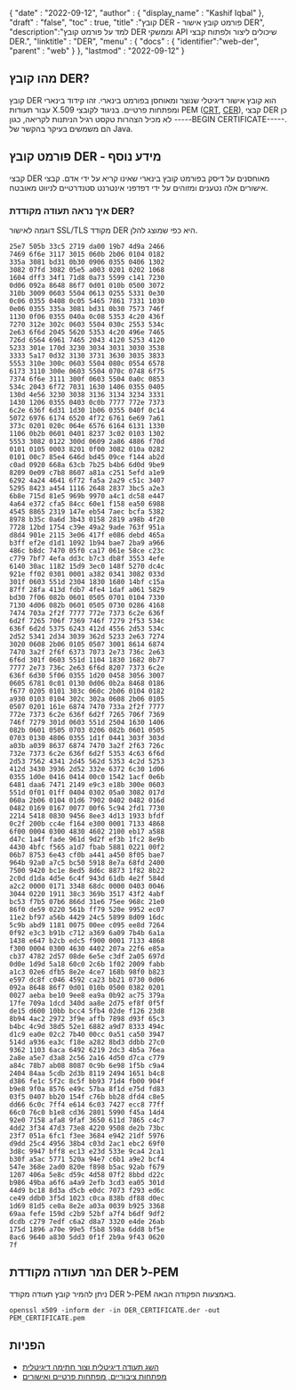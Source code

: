 {
  "date" : "2022-09-12",
  "author" : {
    "display_name" : "Kashif Iqbal"
},
  "draft" : "false",
  "toc" : true,
  "title" :"קובץ DER - פורמט קובץ אישור DER",
  "description":"למד על פורמט קובץ DER וממשקי API שיכולים ליצור ולפתוח קבצי DER.",
  "linktitle" : "DER",
  "menu" : {
    "docs" : {
      "identifier":"web-der",
      "parent" : "web"
}
},
  "lastmod" : "2022-09-12"
}

## מהו קובץ DER?

קובץ DER הוא קובץ אישור דיגיטלי שנוצר ומאוחסן בפורמט בינארי. זהו קידוד בינארי עבור תעודות X.509 ומפתחות פרטיים. בניגוד לקובצי PEM ([CRT](/web/crt/), [CER](/web/cer/)), קבצי DER כן לא מכיל הצהרות טקסט רגיל הניתנות לקריאה, כגון -----BEGIN CERTIFICATE-----. הם משמשים בעיקר בהקשר של Java.

## פורמט קובץ DER - מידע נוסף

קבצי DER מאוחסנים על דיסק בפורמט קובץ בינארי שאינו קריא על ידי אדם. קבצי אישורים אלה נטענים ומזוהים על ידי דפדפני אינטרנט סטנדרטיים לניווט מאובטח.

### איך נראה תעודה מקודדת DER?

דוגמה לאישור SSL/TLS מקודד DER היא כפי שמוצג להלן.

```
25e7 505b 33c5 2719 da00 19b7 4d9a 2466
7469 6f6e 3117 3015 060b 2b06 0104 0182
335a 3081 bd31 0b30 0906 0355 0406 1302
3082 07fd 3082 05e5 a003 0201 0202 1068
1604 dff3 34f1 71d8 0a73 5599 c141 7230
0d06 092a 8648 86f7 0d01 010b 0500 3072
310b 3009 0603 5504 0613 0255 5331 0e30
0c06 0355 0408 0c05 5465 7861 7331 1030
0e06 0355 335a 3081 bd31 0b30 7573 746f
1130 0f06 0355 040a 0c08 5353 4c20 436f
7270 312e 302c 0603 5504 030c 2553 534c
2e63 6f6d 2045 5620 5353 4c20 496e 7465
726d 6564 6961 7465 2043 4120 5253 4120
5233 301e 170d 3230 3034 3031 3030 3538
3333 5a17 0d32 3130 3731 3630 3035 3833
5553 310e 300c 0603 5504 080c 0554 6578
6173 3110 300e 0603 5504 070c 0748 6f75
7374 6f6e 3111 300f 0603 5504 0a0c 0853
534c 2043 6f72 7031 1630 1406 0355 0405
130d 4e56 3230 3038 3136 3134 3234 3331
1430 1206 0355 0403 0c0b 7777 772e 7373
6c2e 636f 6d31 1d30 1b06 0355 040f 0c14
5072 6976 6174 6520 4f72 6761 6e69 7a61
373c 0201 020c 064e 6576 6164 6131 1330
1106 0b2b 0601 0401 8237 3c02 0103 1302
5553 3082 0122 300d 0609 2a86 4886 f70d
0101 0105 0003 8201 0f00 3082 010a 0282
0101 00c7 85e4 646d bd45 09ce f144 ab2d
c0ad 0920 668a 63cb 7b25 b4b6 6d0d 9be9
8209 0e09 c7b8 8607 a81a c251 5efd a1e9
6292 4a24 4641 6f72 fa5a 2a29 c51c 3407
5295 8423 a454 1116 2648 2837 3bc5 a2e3
6b8e 715d 81e5 969b 9970 a4c1 dc58 e447
4a64 e372 cfa5 84cc 60e1 f158 ea50 6988
4545 8865 2319 147e eb54 7aec bcfa 5382
8978 b35c 0a6d 3b43 0158 2819 a98b 4f20
7728 12bd 1754 c39e 49a2 9ade 763f 951a
d8d4 901e 2115 3e06 417f e086 debd 465a
b3ff ef2e d1d1 1092 1b94 bae7 2ba9 a966
486c b8dc 7470 05f0 ca17 061e 58ce c23c
c779 7bf7 4efa dd3c b7c3 db8f 3553 4efe
6140 30ac 1182 15d9 3ec0 148f 5270 dc4c
921e ff02 0301 0001 a382 0341 3082 033d
301f 0603 551d 2304 1830 1680 14bf c15a
87ff 28fa 413d fdb7 4fe4 1daf a061 5829
bd30 7f06 082b 0601 0505 0701 0104 7330
7130 4d06 082b 0601 0505 0730 0286 4168
7474 703a 2f2f 7777 772e 7373 6c2e 636f
6d2f 7265 706f 7369 746f 7279 2f53 534c
636f 6d2d 5375 6243 412d 4556 2d53 534c
2d52 5341 2d34 3039 362d 5233 2e63 7274
3020 0608 2b06 0105 0507 3001 8614 6874
7470 3a2f 2f6f 6373 7073 2e73 736c 2e63
6f6d 301f 0603 551d 1104 1830 1682 0b77
7777 2e73 736c 2e63 6f6d 8207 7373 6c2e
636f 6d30 5f06 0355 1d20 0458 3056 3007
0605 6781 0c01 0130 0d06 0b2a 8468 0186
f677 0205 0101 303c 060c 2b06 0104 0182
a930 0103 0104 302c 302a 0608 2b06 0105
0507 0201 161e 6874 7470 733a 2f2f 7777
772e 7373 6c2e 636f 6d2f 7265 706f 7369
746f 7279 301d 0603 551d 2504 1630 1406
082b 0601 0505 0703 0206 082b 0601 0505
0703 0130 4806 0355 1d1f 0441 303f 303d
a03b a039 8637 6874 7470 3a2f 2f63 726c
732e 7373 6c2e 636f 6d2f 5353 4c63 6f6d
2d53 7562 4341 2d45 562d 5353 4c2d 5253
412d 3430 3936 2d52 332e 6372 6c30 1d06
0355 1d0e 0416 0414 00c0 1542 1acf 0e6b
6481 daa6 7471 2149 e9c3 e18b 300e 0603
551d 0f01 01ff 0404 0302 05a0 3082 017d
060a 2b06 0104 01d6 7902 0402 0482 016d
0482 0169 0167 0077 00f6 5c94 2fd1 7730
2214 5418 0830 9456 8ee3 4d13 1933 bfdf
0c2f 200b cc4e f164 e300 0001 7133 4868
6f00 0004 0300 4830 4602 2100 eb17 a588
d47c 1a4f fade 961d 9d2f ef3b 1fc2 8e9b
4430 4bfc f565 a1d7 fbab 5881 0221 00f2
06b7 8753 6e43 cf0b a441 a450 8f05 bae7
964b 92a0 a7c5 bc50 5918 8e7a 68fd 2400
7500 9420 bc1e 8ed5 8d6c 8873 1f82 8b22
2c0d d1da 4d5e 6c4f 943d 61db 4e2f 584d
a2c2 0000 0171 3348 68dc 0000 0403 0046
3044 0220 1911 38c3 369b 3517 43f2 4abf
bc53 f7b5 07b6 866d 31e6 75ee 968c 21e0
86f0 de59 0220 561b ff79 520e 9952 ec07
11e2 bf97 a56b 4429 24c5 5899 8d09 16dc
5c9b abd9 1181 0075 00ee c095 ee8d 7264
0f92 e3c3 b91b c712 a369 6a09 7b4b 6a1a
1438 e647 b2cb edc5 f900 0001 7133 4868
f300 0004 0300 4630 4402 207a 22f6 e85a
cb37 4782 2d57 08de 6e5e c3df 2a05 697d
0d0e 1d9d 5a18 60c0 2c6b 1f02 2009 fabb
a1c3 02e6 dfb5 8e2e 4ce7 168b 98f0 b823
e597 dc8f c046 4592 ca23 bb21 0730 0d06
092a 8648 86f7 0d01 010b 0500 0382 0201
0027 aeba be10 9ee8 ea9a 0b92 ac75 379a
17fe 709a 1dcd 340d aa8e 2d75 ef8f 0f5f
de15 d600 10bb bcc4 5fb4 02de f126 23d8
8b94 4ac2 2972 3f9e affb 7898 d93f 65c3
b4bc 4c9d 38d5 52e1 6882 a9d7 8333 494c
d1c9 ea0e 02c2 7b40 00cc 0a51 ca50 3947
514d a936 ea3c f18e a282 8bd3 ddbb 27c0
9362 1103 6aca 6492 6219 2dc3 4b5a 76ea
2a8e a5e7 d3a8 2c56 2a16 4d50 d7ca c779
a84c 78b7 ab08 8087 0c9b 6e98 1f5b c9a4
2404 84aa 5cdb 2d3b 8119 2494 1651 b4c8
d386 fe1c 5f2c 8c5f bb93 71d4 fb00 904f
b9e8 9f0a 8576 e49c 57ba 8f1d e75d fd83
03f5 0407 bb20 154f c76b bb28 dfd4 c8e5
dd66 6c0c 7ff4 e614 6c03 7427 ecc8 77ff
66c0 76c0 b1e8 cd36 2801 5990 f45a 14d4
92e0 7158 afa8 9faf 3650 611d 7865 c4c7
4dd2 3f34 47d3 73e8 4220 9508 de2b 73bc
23f7 051a 6fc1 f3ee 3684 e942 21df 5976
d9dd 25c4 4956 38b4 c03d 2ac1 ebc2 69f0
3d8c 9947 bff8 ec13 e23d 533e 9ca4 2ca1
b30f a5ac 5771 520a 94e7 c6b1 a9e2 bcf4
547e 368e 2ad0 820e f898 b5ac 92ab f679
1207 406a 5e8c d59c 4d58 07f2 8bbd d22c
b986 49ba a6f6 a4a9 2efb 3cd3 ea05 301d
44d9 bc18 8d3a d5cb e0dc 7073 f293 ed6c
ce49 ddb0 3f5d 1023 c0ca 838b df88 d0ec
1d69 81d5 ce0a 8e2e a03a 0039 b925 3368
69aa fefe 159d c2b9 52bf a7f4 b6df 9df2
dcdb c279 7edf c6a2 d8a7 3320 e4de 26ab
175d 1896 a70e 99e5 f5b8 598a 6dd8 bf5e
8ac6 9640 a830 5dd3 0f1f 2b9a 9f43 0620
7f
```

## המר תעודה מקודדת DER ל-PEM

ניתן להמיר קובץ תעודה מקודד DER ל-PEM באמצעות הפקודה הבאה.

```
openssl x509 -inform der -in DER_CERTIFICATE.der -out PEM_CERTIFICATE.pem
```

## הפניות

* [השג תעודה דיגיטלית וצור חתימה דיגיטלית
](https://support.microsoft.com/en-us/office/obtain-a-digital-certificate-and-create-a-digital-signature-e3d9d813-3305-4164-a820-2e063d86e512)
* [מפתחות ציבוריים, מפתחות פרטיים ואישורים](https://docs.oracle.com/cd/E19509-01/820-3503/ggbgc/index.html)

